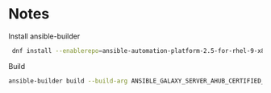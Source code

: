# Notes

Install ansible-builder

```bash
 dnf install --enablerepo=ansible-automation-platform-2.5-for-rhel-9-x86_64-rpms ansible-builder
```

Build

```bash
ansible-builder build --build-arg ANSIBLE_GALAXY_SERVER_AHUB_CERTIFIED_TOKEN --build-arg ANSIBLE_GALAXY_SERVER_AHUB_VALIDATED_TOKEN -v3 --tag quay.io/jveverka/ansible-official-ee-aap
```
